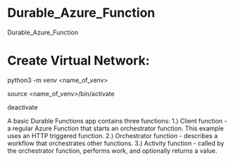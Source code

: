 # Durable_Azure_Function
Durable_Azure_Function

# Create Virtual Network:
<!-- create commands -->
python3 -m venv <name_of_venv>
<!-- activate command -->
source <name_of_venv>/bin/activate
<!-- deactivate command -->
deactivate

<!-- Theory -->
A basic Durable Functions app contains three functions:
    1.) Client function - a regular Azure Function that starts an orchestrator function. This example uses an HTTP triggered function.
    2.) Orchestrator function - describes a workflow that orchestrates other functions.
    3.) Activity function - called by the orchestrator function, performs work, and optionally returns a value.

    
